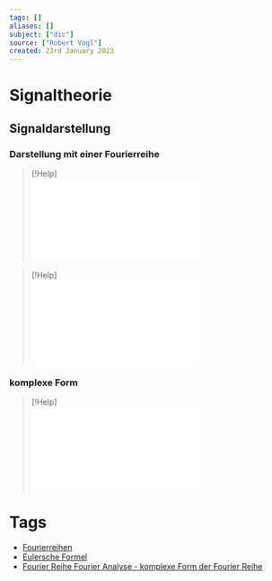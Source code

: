 ```yaml
---
tags: []
aliases: []
subject: ["dic"]
source: ["Robert Vogl"]
created: 23rd January 2023
---
```


# Signaltheorie

## Signaldarstellung

### Darstellung mit einer Fourierreihe

>[!Help]  
![Periodische Funktion](../Mathe/mathe%20(4)/Fourier%20Reihe.md#Periodische%20Funktion)

> [!Help]  
> ![Periode $T=2 pi$](../Mathe/mathe%20(4)/Fourier%20Reihe.md#Periode%20$T=2%20pi$)

### komplexe Form

>[!Help]  
>![Fourier Reihe Fourier Analyse - komplexe Form der Fourier Reihe](../Mathe/mathe%20(4)/Fourier%20Transformation.md#Fourier%20Reihe%20Fourier%20Analyse%20-%20komplexe%20Form%20der%20Fourier%20Reihe)

# Tags

- [Fourierreihen](../Mathe/mathe%20(4)/Fourier%20Reihe.md)
- [Eulersche Formel](../Mathe/mathe%20(3)/Eulersche%20Formel.md#Eulersche%20Formel)
- [Fourier Reihe Fourier Analyse - komplexe Form der Fourier Reihe](../Mathe/mathe%20(4)/Fourier%20Transformation.md#Fourier%20Reihe%20Fourier%20Analyse%20-%20komplexe%20Form%20der%20Fourier%20Reihe)
